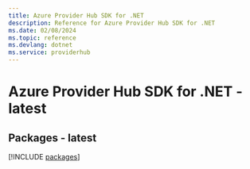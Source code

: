 ```yaml
---
title: Azure Provider Hub SDK for .NET
description: Reference for Azure Provider Hub SDK for .NET
ms.date: 02/08/2024
ms.topic: reference
ms.devlang: dotnet
ms.service: providerhub
---
```

# Azure Provider Hub SDK for .NET - latest
## Packages - latest
[!INCLUDE [packages](provider-hub-index.md)]